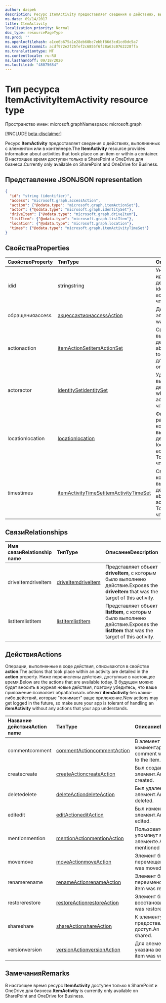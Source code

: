 ```yaml
---
author: daspek
description: Ресурс ItemActivity предоставляет сведения о действиях, выполненных с элементом или в контейнере.
ms.date: 09/14/2017
title: ItemActivity
localization_priority: Normal
doc_type: resourcePageType
ms.prod: ''
ms.openlocfilehash: a1ce6b675a1e28eb60bc7ebbf86d3cd1cd0dc5a7
ms.sourcegitcommit: acdf972e2f25fef2c6855f6f28a63c0762228ffa
ms.translationtype: MT
ms.contentlocale: ru-RU
ms.lasthandoff: 09/18/2020
ms.locfileid: "48075684"
---
```

# <a name="itemactivity-resource-type"></a><span data-ttu-id="39b7e-103">Тип ресурса ItemActivity</span><span class="sxs-lookup"><span data-stu-id="39b7e-103">ItemActivity resource type</span></span>

<span data-ttu-id="39b7e-104">Пространство имен: microsoft.graph</span><span class="sxs-lookup"><span data-stu-id="39b7e-104">Namespace: microsoft.graph</span></span>

[!INCLUDE [beta-disclaimer](../../includes/beta-disclaimer.md)]

<span data-ttu-id="39b7e-105">Ресурс **ItemActivity** предоставляет сведения о действиях, выполненных с элементом или в контейнере.</span><span class="sxs-lookup"><span data-stu-id="39b7e-105">The **ItemActivity** resource provides information about activities that took place on an item or within a container.</span></span>
<span data-ttu-id="39b7e-106">В настоящее время доступен только в SharePoint и OneDrive для бизнеса.</span><span class="sxs-lookup"><span data-stu-id="39b7e-106">Currently only available on SharePoint and OneDrive for Business.</span></span>

## <a name="json-representation"></a><span data-ttu-id="39b7e-107">Представление JSON</span><span class="sxs-lookup"><span data-stu-id="39b7e-107">JSON representation</span></span>

<!-- {
  "blockType": "resource",
  "optionalProperties": [ ],
  "keyProperty": "id",
  "@type": "microsoft.graph.itemActivity",
  "@type.aka": "oneDrive.activityEntity"
}-->

```json
{
  "id": "string (identifier)",
  "access": "microsoft.graph.accessAction",
  "action": {"@odata.type": "microsoft.graph.itemActionSet"},
  "actor": {"@odata.type": "microsoft.graph.identitySet"},
  "driveItem": {"@odata.type": "microsoft.graph.driveItem"},
  "listItem": {"@odata.type": "microsoft.graph.listItem"},
  "location": {"@odata.type": "microsoft.graph.location"},
  "times": {"@odata.type": "microsoft.graph.itemActivityTimeSet"}
}
```

## <a name="properties"></a><span data-ttu-id="39b7e-108">Свойства</span><span class="sxs-lookup"><span data-stu-id="39b7e-108">Properties</span></span>

| <span data-ttu-id="39b7e-109">Свойство</span><span class="sxs-lookup"><span data-stu-id="39b7e-109">Property</span></span> | <span data-ttu-id="39b7e-110">Тип</span><span class="sxs-lookup"><span data-stu-id="39b7e-110">Type</span></span>                    | <span data-ttu-id="39b7e-111">Описание</span><span class="sxs-lookup"><span data-stu-id="39b7e-111">Description</span></span>
|:---------|:------------------------|:----------------------------------------
| <span data-ttu-id="39b7e-112">id</span><span class="sxs-lookup"><span data-stu-id="39b7e-112">id</span></span>       | <span data-ttu-id="39b7e-113">string</span><span class="sxs-lookup"><span data-stu-id="39b7e-113">string</span></span>                  | <span data-ttu-id="39b7e-114">Уникальный идентификатор действия.</span><span class="sxs-lookup"><span data-stu-id="39b7e-114">The unique identifier of the activity.</span></span> <span data-ttu-id="39b7e-115">Только для чтения.</span><span class="sxs-lookup"><span data-stu-id="39b7e-115">Read-only.</span></span>
| <span data-ttu-id="39b7e-116">обращения</span><span class="sxs-lookup"><span data-stu-id="39b7e-116">access</span></span>   | <span data-ttu-id="39b7e-117">[акцессактион][]</span><span class="sxs-lookup"><span data-stu-id="39b7e-117">[accessAction][]</span></span>        | <span data-ttu-id="39b7e-118">Доступ к элементу.</span><span class="sxs-lookup"><span data-stu-id="39b7e-118">An item was accessed.</span></span>
| <span data-ttu-id="39b7e-119">action</span><span class="sxs-lookup"><span data-stu-id="39b7e-119">action</span></span>   | <span data-ttu-id="39b7e-120">[itemActionSet][]</span><span class="sxs-lookup"><span data-stu-id="39b7e-120">[itemActionSet][]</span></span>       | <span data-ttu-id="39b7e-121">Сведения о выполненном действии.</span><span class="sxs-lookup"><span data-stu-id="39b7e-121">Details about the action that took place.</span></span> <span data-ttu-id="39b7e-122">Только для чтения.</span><span class="sxs-lookup"><span data-stu-id="39b7e-122">Read-only.</span></span>
| <span data-ttu-id="39b7e-123">actor</span><span class="sxs-lookup"><span data-stu-id="39b7e-123">actor</span></span>    | <span data-ttu-id="39b7e-124">[identitySet][]</span><span class="sxs-lookup"><span data-stu-id="39b7e-124">[identitySet][]</span></span>         | <span data-ttu-id="39b7e-125">Удостоверение, выполнившее действие.</span><span class="sxs-lookup"><span data-stu-id="39b7e-125">Identity of who performed the action.</span></span> <span data-ttu-id="39b7e-126">Только для чтения.</span><span class="sxs-lookup"><span data-stu-id="39b7e-126">Read-only.</span></span>
| <span data-ttu-id="39b7e-127">location</span><span class="sxs-lookup"><span data-stu-id="39b7e-127">location</span></span> | <span data-ttu-id="39b7e-128">[location][]</span><span class="sxs-lookup"><span data-stu-id="39b7e-128">[location][]</span></span>            | <span data-ttu-id="39b7e-129">Физическое расположение, в котором было выполнено действие.</span><span class="sxs-lookup"><span data-stu-id="39b7e-129">Physical location where the action was performed.</span></span> <span data-ttu-id="39b7e-130">Только для чтения.</span><span class="sxs-lookup"><span data-stu-id="39b7e-130">Read-only.</span></span>
| <span data-ttu-id="39b7e-131">times</span><span class="sxs-lookup"><span data-stu-id="39b7e-131">times</span></span>    | <span data-ttu-id="39b7e-132">[itemActivityTimeSet][]</span><span class="sxs-lookup"><span data-stu-id="39b7e-132">[itemActivityTimeSet][]</span></span> | <span data-ttu-id="39b7e-133">Сведения о том, когда было выполнено действие.</span><span class="sxs-lookup"><span data-stu-id="39b7e-133">Details about when the activity took place.</span></span> <span data-ttu-id="39b7e-134">Только для чтения.</span><span class="sxs-lookup"><span data-stu-id="39b7e-134">Read-only.</span></span>

[identitySet]: identityset.md
[itemActionSet]: itemactionset.md
[itemActivityTimeSet]: itemactivitytimeset.md

## <a name="relationships"></a><span data-ttu-id="39b7e-138">Связи</span><span class="sxs-lookup"><span data-stu-id="39b7e-138">Relationships</span></span>

| <span data-ttu-id="39b7e-139">Имя связи</span><span class="sxs-lookup"><span data-stu-id="39b7e-139">Relationship name</span></span> | <span data-ttu-id="39b7e-140">Тип</span><span class="sxs-lookup"><span data-stu-id="39b7e-140">Type</span></span>          | <span data-ttu-id="39b7e-141">Описание</span><span class="sxs-lookup"><span data-stu-id="39b7e-141">Description</span></span>
|:------------------|:--------------|:-----------------------------------------
| <span data-ttu-id="39b7e-142">driveItem</span><span class="sxs-lookup"><span data-stu-id="39b7e-142">driveItem</span></span>         | <span data-ttu-id="39b7e-143">[driveItem][]</span><span class="sxs-lookup"><span data-stu-id="39b7e-143">[driveItem][]</span></span> | <span data-ttu-id="39b7e-144">Представляет объект **driveItem**, с которым было выполнено действие.</span><span class="sxs-lookup"><span data-stu-id="39b7e-144">Exposes the **driveItem** that was the target of this activity.</span></span>
| <span data-ttu-id="39b7e-145">listItem</span><span class="sxs-lookup"><span data-stu-id="39b7e-145">listItem</span></span>          | <span data-ttu-id="39b7e-146">[listItem][]</span><span class="sxs-lookup"><span data-stu-id="39b7e-146">[listItem][]</span></span>  | <span data-ttu-id="39b7e-147">Представляет объект **listItem**, с которым было выполнено действие.</span><span class="sxs-lookup"><span data-stu-id="39b7e-147">Exposes the **listItem** that was the target of this activity.</span></span>

[driveItem]: driveitem.md
[listItem]: listitem.md

## <a name="actions"></a><span data-ttu-id="39b7e-150">Действия</span><span class="sxs-lookup"><span data-stu-id="39b7e-150">Actions</span></span>

<span data-ttu-id="39b7e-151">Операции, выполненные в ходе действия, описываются в свойстве **action**.</span><span class="sxs-lookup"><span data-stu-id="39b7e-151">The actions that took place within an activity are detailed in the **action** property.</span></span>
<span data-ttu-id="39b7e-152">Ниже перечислены действия, доступные в настоящее время.</span><span class="sxs-lookup"><span data-stu-id="39b7e-152">Below are the actions that are available today.</span></span>
<span data-ttu-id="39b7e-153">В будущем можно будет вносить в журнал новые действия, поэтому убедитесь, что ваше приложение позволяет обрабатывать объект **itemActivity** без каких-либо действий, которые "понимает" ваше приложение.</span><span class="sxs-lookup"><span data-stu-id="39b7e-153">New actions may get logged in the future, so make sure your app is tolerant of handling an **itemActivity** without any actions that your app understands.</span></span>

| <span data-ttu-id="39b7e-154">Название действия</span><span class="sxs-lookup"><span data-stu-id="39b7e-154">Action name</span></span> | <span data-ttu-id="39b7e-155">Тип</span><span class="sxs-lookup"><span data-stu-id="39b7e-155">Type</span></span>              | <span data-ttu-id="39b7e-156">Описание</span><span class="sxs-lookup"><span data-stu-id="39b7e-156">Description</span></span>
|:------------|:------------------|:-------------------------------------------
| <span data-ttu-id="39b7e-157">comment</span><span class="sxs-lookup"><span data-stu-id="39b7e-157">comment</span></span>     | <span data-ttu-id="39b7e-158">[commentAction][]</span><span class="sxs-lookup"><span data-stu-id="39b7e-158">[commentAction][]</span></span> | <span data-ttu-id="39b7e-159">В элемент добавлен комментарий.</span><span class="sxs-lookup"><span data-stu-id="39b7e-159">A comment was added to the item.</span></span>
| <span data-ttu-id="39b7e-160">create</span><span class="sxs-lookup"><span data-stu-id="39b7e-160">create</span></span>      | <span data-ttu-id="39b7e-161">[createAction][]</span><span class="sxs-lookup"><span data-stu-id="39b7e-161">[createAction][]</span></span>  | <span data-ttu-id="39b7e-162">Был создан элемент.</span><span class="sxs-lookup"><span data-stu-id="39b7e-162">An item was created.</span></span>
| <span data-ttu-id="39b7e-163">delete</span><span class="sxs-lookup"><span data-stu-id="39b7e-163">delete</span></span>      | <span data-ttu-id="39b7e-164">[deleteAction][]</span><span class="sxs-lookup"><span data-stu-id="39b7e-164">[deleteAction][]</span></span>  | <span data-ttu-id="39b7e-165">Был удален элемент.</span><span class="sxs-lookup"><span data-stu-id="39b7e-165">An item was deleted.</span></span>
| <span data-ttu-id="39b7e-166">edit</span><span class="sxs-lookup"><span data-stu-id="39b7e-166">edit</span></span>        | <span data-ttu-id="39b7e-167">[editAction][]</span><span class="sxs-lookup"><span data-stu-id="39b7e-167">[editAction][]</span></span>    | <span data-ttu-id="39b7e-168">Был изменен элемент.</span><span class="sxs-lookup"><span data-stu-id="39b7e-168">An item was edited.</span></span>
| <span data-ttu-id="39b7e-169">mention</span><span class="sxs-lookup"><span data-stu-id="39b7e-169">mention</span></span>     | <span data-ttu-id="39b7e-170">[mentionAction][]</span><span class="sxs-lookup"><span data-stu-id="39b7e-170">[mentionAction][]</span></span> | <span data-ttu-id="39b7e-171">Пользователь был упомянут в элементе.</span><span class="sxs-lookup"><span data-stu-id="39b7e-171">A user was mentioned in the item.</span></span>
| <span data-ttu-id="39b7e-172">move</span><span class="sxs-lookup"><span data-stu-id="39b7e-172">move</span></span>        | <span data-ttu-id="39b7e-173">[moveAction][]</span><span class="sxs-lookup"><span data-stu-id="39b7e-173">[moveAction][]</span></span>    | <span data-ttu-id="39b7e-174">Элемент был перемещен.</span><span class="sxs-lookup"><span data-stu-id="39b7e-174">An item was moved.</span></span>
| <span data-ttu-id="39b7e-175">rename</span><span class="sxs-lookup"><span data-stu-id="39b7e-175">rename</span></span>      | <span data-ttu-id="39b7e-176">[renameAction][]</span><span class="sxs-lookup"><span data-stu-id="39b7e-176">[renameAction][]</span></span>  | <span data-ttu-id="39b7e-177">Элемент был переименован.</span><span class="sxs-lookup"><span data-stu-id="39b7e-177">An item was renamed.</span></span>
| <span data-ttu-id="39b7e-178">restore</span><span class="sxs-lookup"><span data-stu-id="39b7e-178">restore</span></span>     | <span data-ttu-id="39b7e-179">[restoreAction][]</span><span class="sxs-lookup"><span data-stu-id="39b7e-179">[restoreAction][]</span></span> | <span data-ttu-id="39b7e-180">Элемент был восстановлен.</span><span class="sxs-lookup"><span data-stu-id="39b7e-180">An item was restored.</span></span>
| <span data-ttu-id="39b7e-181">share</span><span class="sxs-lookup"><span data-stu-id="39b7e-181">share</span></span>       | <span data-ttu-id="39b7e-182">[shareAction][]</span><span class="sxs-lookup"><span data-stu-id="39b7e-182">[shareAction][]</span></span>   | <span data-ttu-id="39b7e-183">К элементу был предоставлен общий доступ.</span><span class="sxs-lookup"><span data-stu-id="39b7e-183">An item was shared.</span></span>
| <span data-ttu-id="39b7e-184">version</span><span class="sxs-lookup"><span data-stu-id="39b7e-184">version</span></span>     | <span data-ttu-id="39b7e-185">[versionAction][]</span><span class="sxs-lookup"><span data-stu-id="39b7e-185">[versionAction][]</span></span> | <span data-ttu-id="39b7e-186">Для элемента была указана версия.</span><span class="sxs-lookup"><span data-stu-id="39b7e-186">An item was versioned.</span></span>

[акцессактион]: accessaction.md
[accessAction]: accessaction.md
[commentAction]: commentaction.md
[createAction]: createaction.md
[deleteAction]: deleteaction.md
[editAction]: editaction.md
[location]: location.md
[mentionAction]: mentionaction.md
[moveAction]: moveaction.md
[renameAction]: renameaction.md
[restoreAction]: restoreaction.md
[shareAction]: shareaction.md
[versionAction]: versionaction.md

## <a name="remarks"></a><span data-ttu-id="39b7e-199">Замечания</span><span class="sxs-lookup"><span data-stu-id="39b7e-199">Remarks</span></span>

<span data-ttu-id="39b7e-200">В настоящее время ресурс **ItemActivity** доступен только в SharePoint и OneDrive для бизнеса.</span><span class="sxs-lookup"><span data-stu-id="39b7e-200">**ItemActivity** is currently only available on SharePoint and OneDrive for Business.</span></span>

<!--
{
  "type": "#page.annotation",
  "description": "The ItemActivity object provides information about an activity that took place on an item.",
  "keywords": "activities,activity,action",
  "section": "documentation",
  "tocPath": "Resources/ItemActivity",
  "suppressions": []
}
-->


